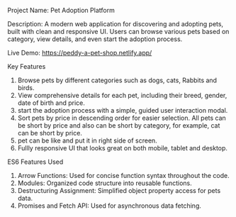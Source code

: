 Project Name: Pet Adoption Platform

Description: A modern web application for discovering and adopting pets, built with clean and responsive UI. Users can browse various pets based on category, view details, and even start the adoption process.

Live Demo:  https://peddy-a-pet-shop.netlify.app/


Key Features
1. Browse pets by different categories such as dogs, cats, Rabbits and birds.
2. View comprehensive details for each pet, including their breed, gender, date of birth and price.
3. start the adoption process with a simple, guided user interaction modal.
4. Sort pets by price in descending order for easier selection. All pets can be short by price and also can be short by category, for example, cat can be short by price.
5. pet can be like and put it in right side of screen.
6. Fullly responsive UI that looks great on both mobile, tablet and desktop.


ES6 Features Used
1. Arrow Functions: Used for concise function syntax throughout the code.
2. Modules: Organized code structure into reusable functions.
3. Destructuring Assignment: Simplified object property access for pets data.
4. Promises and Fetch API: Used for asynchronous data fetching.

